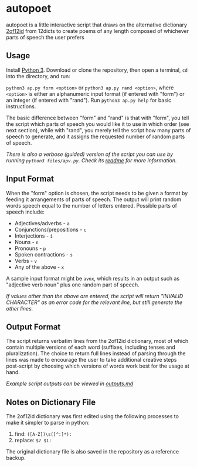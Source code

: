 # autopoet
autopoet is a little interactive script that draws on the alternative dictionary [2of12id](http://wordlist.aspell.net/alt12dicts-infl-readme/) from 12dicts to create poems of any length composed of whichever parts of speech the user prefers

## Usage
Install [Python 3](https://www.python.org/downloads/). Download or clone the repository, then open a terminal, `cd` into the directory, and run:

`python3 ap.py form <option>` or `python3 ap.py rand <option>`, where `<option>` is either an alphanumeric input format (if entered with "form") or an integer (if entered with "rand"). Run `python3 ap.py help` for basic instructions.

The basic difference between "form" and "rand" is that with "form", you tell the script which parts of speech you would like it to use in which order (see next section), while with "rand", you merely tell the script how many parts of speech to generate, and it assigns the requested number of random parts of speech.

*There is also a verbose (guided) version of the script you can use by running `python3 files/apv.py`. Check its [readme](files/READMEv.md) for more information.*

## Input Format
When the "form" option is chosen, the script needs to be given a format by feeding it arrangements of parts of speech. The output will print random words speech equal to the number of letters entered. Possible parts of speech include:

* Adjectives/adverbs - `a`
* Conjunctions/prepositions - `c`
* Interjections - `i`
* Nouns - `n`
* Pronouns - `p`
* Spoken contractions - `s`
* Verbs - `v`
* Any of the above - `x`

A sample input format might be `avnx`, which results in an output such as "adjective verb noun" plus one random part of speech.

*If values other than the above are entered, the script will return "INVALID CHARACTER" as an error code for the relevant line, but still generate the other lines.*

## Output Format
The script returns verbatim lines from the 2of12id dictionary, most of which contain multiple versions of each word (suffixes, including tenses and pluralization). The choice to return full lines instead of parsing through the lines was made to encourage the user to take additional creative steps post-script by choosing which versions of words work best for the usage at hand.

*Example script outputs can be viewed in [outputs.md](/outputs.md)*

## Notes on Dictionary File
The 2of12id dictionary was first edited using the following processes to make it simpler to parse in python:

1. find: `([A-Z])\s([^:]*):`
2. replace: `$2 $1:`

The original dictionary file is also saved in the repository as a reference backup.